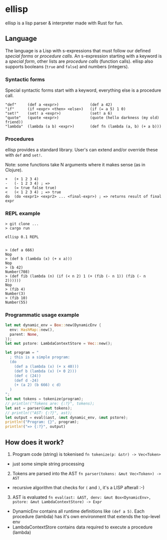 # ellisp

ellisp is a lisp parser &amp; interpreter made with Rust for fun.

## Language

The language is a Lisp with s-expressions that must follow our defined *special forms* or *procedure calls*.
An s-expression starting with a keyword is a *special form*, other lists are *procedure calls* (function calls).
ellisp also supports booleans (`true` and `false`) and numbers (integers).

### Syntactic forms

Special syntactic forms start with a keyword, everything else is a procedure call.

```
"def"     (def a <expr>)              (def a 42)
"if"      (if <expr> <then> <else>)   (if (= a 5) 1 0)
"set!"    (set! a <expr>)             (set! a 6)
"quote"   (quote <expr>)              (quote (hello darkness (my old) friend))
"lambda"  (lambda (a b) <expr>)       (def fn (lambda (a, b) (+ a b)))
```

### Procedures

ellisp provides a standard library. User's can extend and/or override these with `def` and `set!`.

Note: some functions take N arguments where it makes sense (as in Clojure).

```
+   (+ 1 2 3 4)
-   (- 1 2 3 4) ; =>
=   (= true false true)
<   (< 1 2 3 4) ; => true
do  (do <expr1> <expr2> ... <final-expr>) ; => returns result of final expr
```

### REPL example

```
> git clone ...
> cargo run

ellisp 0.1 REPL


> (def a 666)
Nop
> (def b (lambda (x) (+ x a)))
Nop
> (b 42)
Number(708)
> (def fib (lambda (n) (if (< n 2) 1 (+ (fib (- n 1)) (fib (- n 2))))))
Nop
> (fib 4)
Number(3)
> (fib 10)
Number(55)
```

### Programmatic usage example
```rust
let mut dynamic_env = Box::new(DynamicEnv {
  env: HashMap::new(),
  parent: None,
});
let mut pstore: LambdaContextStore = Vec::new();

let program = "
  ; this is a simple program:
  (do
    (def a (lambda (x) (+ x 40)))
    (def b (lambda (x) (+ 0 2)))
    (def c (24))
    (def d -24)
    (+ (a 2) (b 666) c d)
  )
";
let mut tokens = tokenize(program);
// println!("Tokens are: {:?}", tokens);
let ast = parser(&mut tokens);
// println!("AST: {:?}", ast);
let output = eval(&ast, &mut dynamic_env, &mut pstore);
println!("Program: {}", program);
println!("=> {:?}", output)
```

## How does it work?

1. Program code (string) is tokenised `fn tokenize(p: &str) -> Vec<Token>`
 * just some simple string processing
2. Tokens are parsed into the AST `fn parser(tokens: &mut Vec<Token>) -> AST`
 * recursive algorithm that checks for `(` and `)`, it's a LISP afterall :-)
3. AST is evaluated `fn eval(ast: &AST, denv: &mut Box<DynamicEnv>, pstore: &mut LambdaContextStore) -> Expr`
 * DynamicEnv contains all runtime definitions like `(def a 5)`. Each procedure (lambda) has it's own environment that extends the top-level env
 * LambdaContextStore contains data required to execute a procedure (lambda)
